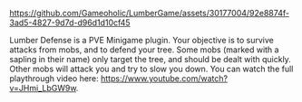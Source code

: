 


https://github.com/Gameoholic/LumberGame/assets/30177004/92e8874f-3ad5-4827-9d7d-d96d1d10cf45



Lumber Defense is a PVE Minigame plugin.
Your objective is to survive attacks from mobs, and to defend your tree.
Some mobs (marked with a sapling in their name) only target the tree, and should be dealt with quickly.
Other mobs will attack you and try to slow you down.
You can watch the full playthrough video here: https://www.youtube.com/watch?v=JHmi_LbGW9w.
